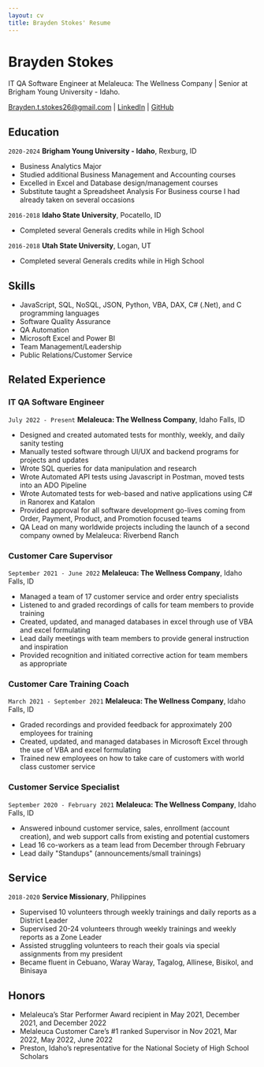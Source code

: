 ```yaml
---
layout: cv
title: Brayden Stokes' Resume
---
```

# Brayden Stokes
IT QA Software Engineer at Melaleuca: The Wellness Company | Senior at Brigham Young University - Idaho.


<div id="webaddress">
<a href="brayden.t.stokes26@gmail.com">Brayden.t.stokes26@gmail.com</a>
| <a href="https://www.linkedin.com/in/brayden-t-stokes/">LinkedIn</a>
| <a href="https://github.com/Bstokes26">GitHub</a>
</div>

<!-- https://www.monique.tech/the-art-of-markdown -->

## Education

`2020-2024`
__Brigham Young University - Idaho__, Rexburg, ID

- Business Analytics Major
- Studied additional Business Management and Accounting courses
- Excelled in Excel and Database design/management courses
- Substitute taught a Spreadsheet Analysis For Business course I had already taken on several occasions

`2016-2018`
__Idaho State University__, Pocatello, ID

- Completed several Generals credits while in High School

`2016-2018`
__Utah State University__, Logan, UT

- Completed several Generals credits while in High School


## Skills

- JavaScript, SQL, NoSQL, JSON, Python, VBA, DAX, C# (.Net), and C programming languages
- Software Quality Assurance
- QA Automation
- Microsoft Excel and Power BI
- Team Management/Leadership
- Public Relations/Customer Service


## Related Experience


### IT QA Software Engineer
`July 2022 - Present`
__Melaleuca: The Wellness Company__, Idaho Falls, ID

- Designed and created automated tests for monthly, weekly, and daily sanity testing
- Manually tested software through UI/UX and backend programs for projects and updates
- Wrote SQL queries for data manipulation and research
- Wrote Automated API tests using Javascript in Postman, moved tests into an ADO Pipeline
- Wrote Automated tests for web-based and native applications using C# in Ranorex and Katalon
- Provided approval for all software development go-lives coming from Order, Payment, Product, and Promotion focused teams
- QA Lead on many worldwide projects including the launch of a second company owned by Melaleuca: Riverbend Ranch


### Customer Care Supervisor
`September 2021 - June 2022`
__Melaleuca: The Wellness Company__, Idaho Falls, ID

- Managed a team of 17 customer service and order entry specialists
- Listened to and graded recordings of calls for team members to provide training
- Created, updated, and managed databases in excel through use of VBA and excel formulating
- Lead daily meetings with team members to provide general instruction and inspiration
- Provided recognition and initiated corrective action for team members as appropriate


### Customer Care Training Coach
`March 2021 - September 2021`
__Melaleuca: The Wellness Company__, Idaho Falls, ID

- Graded recordings and provided feedback for approximately 200 employees for training
- Created, updated, and managed databases in Microsoft Excel through the use of VBA and excel formulating
- Trained new employees on how to take care of customers with world class customer service


### Customer Service Specialist
`September 2020 - February 2021`
__Melaleuca: The Wellness Company__, Idaho Falls, ID

- Answered inbound customer service, sales, enrollment (account creation), and web support calls from existing and potential customers
- Lead 16 co-workers as a team lead from December through February
- Lead daily "Standups" (announcements/small trainings)


## Service

`2018-2020`
__Service Missionary__, Philippines

- Supervised 10 volunteers through weekly trainings and daily reports as a District Leader
- Supervised 20-24 volunteers through weekly trainings and weekly reports as a Zone Leader
- Assisted struggling volunteers to reach their goals via special assignments from my president
- Became fluent in Cebuano, Waray Waray, Tagalog, Allinese, Bisikol, and Binisaya


## Honors
- Melaleuca’s Star Performer Award recipient in May 2021, December 2021, and December 2022
- Melaleuca Customer Care’s #1 ranked Supervisor in Nov 2021, Mar 2022, May 2022, June 2022
- Preston, Idaho’s representative for the National Society of High School Scholars


<!-- ### Footer

Last updated: May 2013 -->

